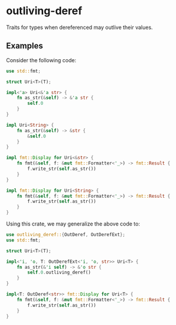 # outliving-deref

Traits for types when dereferenced may outlive their values.

## Examples

Consider the following code:

```rust
use std::fmt;

struct Uri<T>(T);

impl<'a> Uri<&'a str> {
    fn as_str(&self) -> &'a str {
        self.0
    }
}

impl Uri<String> {
    fn as_str(&self) -> &str {
        &self.0
    }
}

impl fmt::Display for Uri<&str> {
    fn fmt(&self, f: &mut fmt::Formatter<'_>) -> fmt::Result {
        f.write_str(self.as_str())
    }
}

impl fmt::Display for Uri<String> {
    fn fmt(&self, f: &mut fmt::Formatter<'_>) -> fmt::Result {
        f.write_str(self.as_str())
    }
}
```

Using this crate, we may generalize the above code to:

```rust
use outliving_deref::{OutDeref, OutDerefExt};
use std::fmt;

struct Uri<T>(T);

impl<'i, 'o, T: OutDerefExt<'i, 'o, str>> Uri<T> {
    fn as_str(&'i self) -> &'o str {
        self.0.outliving_deref()
    }
}

impl<T: OutDeref<str>> fmt::Display for Uri<T> {
    fn fmt(&self, f: &mut fmt::Formatter<'_>) -> fmt::Result {
        f.write_str(self.as_str())
    }
}
```
